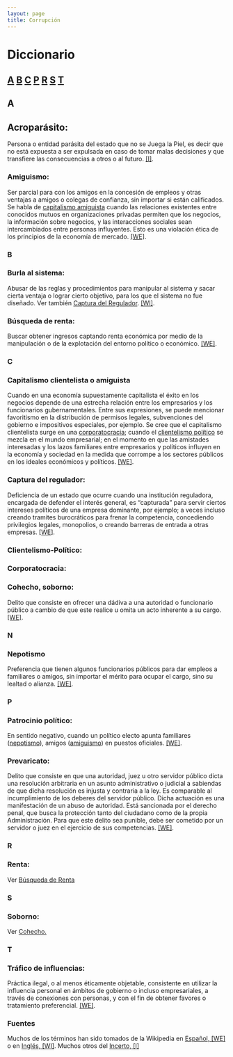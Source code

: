 ```yaml
---
layout: page
title: Corrupción
---
```


# Diccionario

## [A](#a) [B](#b) [C](#c) [P](#p) [R](#r) [S](#s) [T](#t)

## A

## Acroparásito:
Persona o entidad parásita del estado que no se Juega la Piel, es decir que no está expuesta a ser expulsada en caso de tomar malas decisiones y que transfiere las consecuencias a otros o al futuro. [[I]](#Fuentes).

### Amiguismo:
Ser parcial para con los amigos en la concesión de empleos y otras ventajas a amigos o colegas de confianza, sin importar si están calificados. Se habla de [capitalismo amiguista](#capitalismo-clientelista-o-amiguista) cuando las relaciones existentes entre conocidos mutuos en organizaciones privadas permiten que los negocios, la información sobre negocios, y las interacciones sociales sean intercambiados entre personas influyentes. Esto es una violación ética de los principios de la economía de mercado. [[WE]](#fuentes).


### B

### Burla al sistema:
Abusar de las reglas y procedimientos para manipular al sistema y sacar cierta ventaja o lograr cierto objetivo, para los que el sistema no fue diseñado. Ver también [Captura del Regulador](#captura-del-regulador). [[WI]](#fuentes).

### Búsqueda de renta:
Buscar obtener ingresos captando renta económica por medio de la manipulación o de la explotación del entorno político o económico. [[WE]](#fuentes).

### C

### Capitalismo clientelista o amiguista
Cuando en una economía supuestamente capitalista el éxito en los negocios depende de una estrecha relación entre los empresarios y los funcionarios gubernamentales. Entre sus expresiones, se puede mencionar favoritismo en la distribución de permisos legales, subvenciones del gobierno e impositivos especiales, por ejemplo. Se cree que el capitalismo clientelista surge en una [corporatocracia](#corporatocracia); cuando el [clientelismo político](#clientelismo-político) se mezcla en el mundo empresarial; en el momento en que las amistades interesadas y los lazos familiares entre empresarios y políticos influyen en la economía y sociedad en la medida que corrompe a los sectores públicos en los ideales económicos y políticos. [[WE]](#fuentes).

### Captura del regulador:
Deficiencia de un estado que ocurre cuando una institución reguladora, encargada de defender el interés general, es “capturada” para servir ciertos intereses políticos de una empresa dominante, por ejemplo; a veces incluso creando tramites burocráticos para frenar la competencia, concediendo privilegios legales, monopolios, o creando barreras de entrada a otras empresas. [[WE]](#fuentes).

### Clientelismo-Político:

### Corporatocracia:

### Cohecho, soborno:
Delito que consiste en ofrecer una dádiva a una autoridad o funcionario público a cambio de que este realice u omita un acto inherente a su cargo.[[WE]](#fuentes).

### N

### Nepotismo
Preferencia que tienen algunos funcionarios públicos para dar empleos a familiares o amigos, sin importar el mérito para ocupar el cargo, sino su lealtad o alianza. [[WE]](#fuentes).

### P

### Patrocinio político:
En sentido negativo, cuando un político electo apunta familiares ([nepotismo](#nepotismo)), amigos ([amiguismo](#amiguismo)) en puestos oficiales. [[WE]](#fuentes).

### Prevaricato:
Delito que consiste en que una autoridad, juez u otro servidor público dicta una resolución arbitraria en un asunto administrativo o judicial a sabiendas de que dicha resolución es injusta y contraria a la ley. Es comparable al incumplimiento de los deberes del servidor público. Dicha actuación es una manifestación de un abuso de autoridad. Está sancionada por el derecho penal, que busca la protección tanto del ciudadano como de la propia Administración. Para que este delito sea punible, debe ser cometido por un servidor o juez en el ejercicio de sus competencias. [[WE]](#fuentes).

### R

### Renta:
Ver [Búsqueda de Renta](#búsqueda-de-renta)

### S

### Soborno:
Ver [Cohecho.](#cohecho-soborno)

### T

### Tráfico de influencias:
Práctica ilegal, o al menos éticamente objetable, consistente en utilizar la influencia personal en ámbitos de gobierno o incluso empresariales, a través de conexiones con personas, y con el fin de obtener favores o tratamiento preferencial. [[WE]](#fuentes).

### Fuentes
Muchos de los términos han sido tomados de la Wikipedia en [Español, [WE]](#https://es.wikipedia.org/wiki/Corrupción_política) o en [Inglés, [WI]](https://en.wikipedia.org/wiki/Political_corruption). Muchos otros del [Incerto, [I]](#https://medium.com/incerto)
